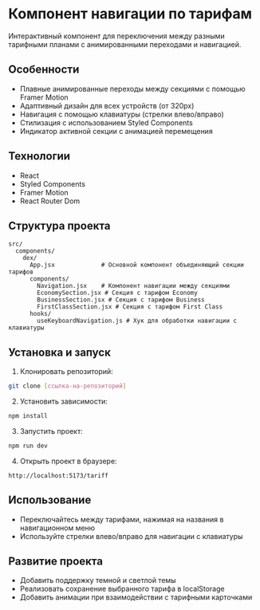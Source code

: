# Компонент навигации по тарифам

Интерактивный компонент для переключения между разными тарифными планами с анимированными переходами и навигацией.

## Особенности

- Плавные анимированные переходы между секциями с помощью Framer Motion
- Адаптивный дизайн для всех устройств (от 320px)
- Навигация с помощью клавиатуры (стрелки влево/вправо)
- Стилизация с использованием Styled Components
- Индикатор активной секции с анимацией перемещения

## Технологии

- React
- Styled Components
- Framer Motion
- React Router Dom

## Структура проекта

```
src/
  components/
    dex/
      App.jsx             # Основной компонент объединяющий секции тарифов
      components/
        Navigation.jsx    # Компонент навигации между секциями
        EconomySection.jsx # Секция с тарифом Economy
        BusinessSection.jsx # Секция с тарифом Business
        FirstClassSection.jsx # Секция с тарифом First Class
      hooks/
        useKeyboardNavigation.js # Хук для обработки навигации с клавиатуры
```

## Установка и запуск

1. Клонировать репозиторий:
```bash
git clone [ссылка-на-репозиторий]
```

2. Установить зависимости:
```bash
npm install
```

3. Запустить проект:
```bash
npm run dev
```

4. Открыть проект в браузере:
```
http://localhost:5173/tariff
```

## Использование

- Переключайтесь между тарифами, нажимая на названия в навигационном меню
- Используйте стрелки влево/вправо для навигации с клавиатуры

## Развитие проекта

- Добавить поддержку темной и светлой темы
- Реализовать сохранение выбранного тарифа в localStorage
- Добавить анимации при взаимодействии с тарифными карточками 